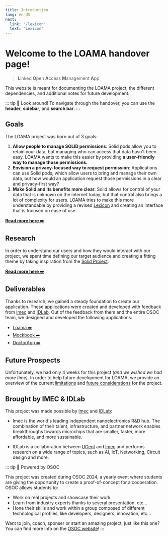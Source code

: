 ```yaml
---
title: Introduction
lang: en-US
next:
  link: "/lexicon"
  text: "Lexicon"
---
```


# Welcome to the LOAMA handover page!

> **L**inked **O**pen **A**ccess **M**anagement **A**pp

This website is meant for documenting the LOAMA project, the different dependencies, and additional notes for future development.

::: tip :mag_right: Look around! 
To navigate through the handover, you can use the **header**, **sidebar**, and **search bar**.
:::

## Goals

The LOAMA project was born out of 3 goals:
1. **Allow people to manage SOLID permissions**: Solid pods allow you to retain your data, but managing who can access that data hasn't been easy. LOAMA wants to make this easier by providing **a user-friendly way to manage those permissions.**
2. **Envision a privacy-focused way to request permission**: Applications can use Solid pods, which allow users to bring and manage their own data, but how would an application request those permissions in a clear and privacy-first way?
3. **Make Solid and its benefits more clear**: Solid allows for control of your data that is unknown on the internet today, but that control also brings a lot of complexity for users. LOAMA tries to make this more understandable by providing a revised [Lexicon](/lexicon) and creating an interface that is focused on ease of use.

[**Read more here :arrow_right:**](/project/goal.md)

## Research

In order to understand our users and how they would interact with our project, we spent time defining our target audience and creating a fitting theme by taking inspiration from the [Solid Project](https://solidproject.org).

[**Read more here :arrow_right:**](/project/audience.md)

## Deliverables

Thanks to research, we gained a steady foundation to create our application. These applications were created and developed with feedback from [Imec](https://www.imec-int.com/) and [IDLab](https://www.ugent.be/ea/idlab/en). Out of the feedback from them and the entire OSOC team, we designed and developed the following applications:
- [Loama :arrow_right:](/loama/index.md)
- [Mockbook :arrow_right:](/toco/mockbook/index.md)
- [DoctorApp :arrow_right:](/toco/doctorapp/index.md) 

## Future Prospects

Unfortunately, we had only 4 weeks for this project *(and we wished we had more time)*. In order to help future development for LOAMA, we provide an overview of the current [limitations](/lexicon.md) and [future considerations](/loama/feedback.md) for the project.

## Brought by IMEC & IDLab

This project was made possible by [Imec](https://www.imec-int.com/) and [IDLab](https://www.ugent.be/ea/idlab/en):

- Imec is the world's leading independent nanoelectronics R&D hub. The combination of their talent, infrastructure, and partner network enables breakthroughs towards microchips that are smaller, faster, more affordable, and more sustainable.

- IDLab is a collaboration between [UGent](https://www.ugent.be/) and [Imec](https://www.imec-int.com/) and performs research on a wide range of topics, such as AI, IoT, Networking, Circuit design and more.

::: tip :rocket: Powered by OSOC

This project was created during OSOC 2024, a yearly event where students are giving the opportunity to create a proof-of-concept for a cooperation. OSOC allows students to:
- Work on real projects and showcase their work
- Learn from industry experts thanks to several presentation, etc...
- Hone their skills and work within a group composed of different technological profiles, like developers, designers, innovation, etc...

Want to join, coach, sponser or start an amazing project, just like this one? You can find more info on the [OSOC website](https://osoc.be/)!
:::


